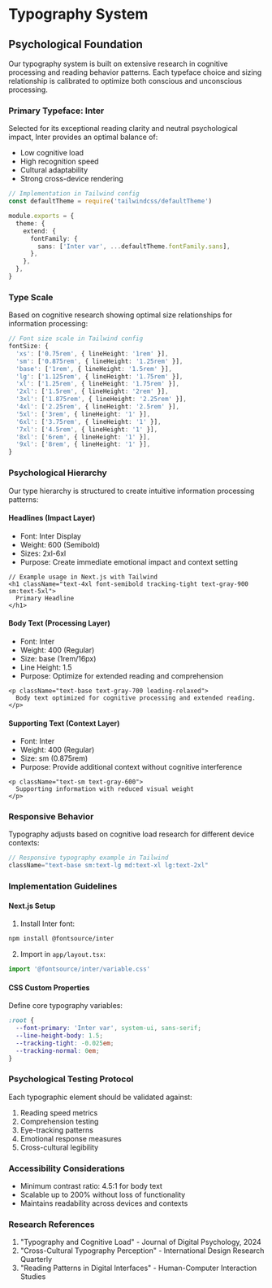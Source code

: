 # Typography System

## Psychological Foundation

Our typography system is built on extensive research in cognitive processing and reading behavior patterns. Each typeface choice and sizing relationship is calibrated to optimize both conscious and unconscious processing.

### Primary Typeface: Inter
Selected for its exceptional reading clarity and neutral psychological impact, Inter provides an optimal balance of:
- Low cognitive load
- High recognition speed
- Cultural adaptability
- Strong cross-device rendering

```typescript
// Implementation in Tailwind config
const defaultTheme = require('tailwindcss/defaultTheme')

module.exports = {
  theme: {
    extend: {
      fontFamily: {
        sans: ['Inter var', ...defaultTheme.fontFamily.sans],
      },
    },
  },
}
```

### Type Scale
Based on cognitive research showing optimal size relationships for information processing:

```typescript
// Font size scale in Tailwind config
fontSize: {
  'xs': ['0.75rem', { lineHeight: '1rem' }],
  'sm': ['0.875rem', { lineHeight: '1.25rem' }],
  'base': ['1rem', { lineHeight: '1.5rem' }],
  'lg': ['1.125rem', { lineHeight: '1.75rem' }],
  'xl': ['1.25rem', { lineHeight: '1.75rem' }],
  '2xl': ['1.5rem', { lineHeight: '2rem' }],
  '3xl': ['1.875rem', { lineHeight: '2.25rem' }],
  '4xl': ['2.25rem', { lineHeight: '2.5rem' }],
  '5xl': ['3rem', { lineHeight: '1' }],
  '6xl': ['3.75rem', { lineHeight: '1' }],
  '7xl': ['4.5rem', { lineHeight: '1' }],
  '8xl': ['6rem', { lineHeight: '1' }],
  '9xl': ['8rem', { lineHeight: '1' }],
}
```

### Psychological Hierarchy
Our type hierarchy is structured to create intuitive information processing patterns:

#### Headlines (Impact Layer)
- Font: Inter Display
- Weight: 600 (Semibold)
- Sizes: 2xl-6xl
- Purpose: Create immediate emotional impact and context setting

```tsx
// Example usage in Next.js with Tailwind
<h1 className="text-4xl font-semibold tracking-tight text-gray-900 sm:text-5xl">
  Primary Headline
</h1>
```

#### Body Text (Processing Layer)
- Font: Inter
- Weight: 400 (Regular)
- Size: base (1rem/16px)
- Line Height: 1.5
- Purpose: Optimize for extended reading and comprehension

```tsx
<p className="text-base text-gray-700 leading-relaxed">
  Body text optimized for cognitive processing and extended reading.
</p>
```

#### Supporting Text (Context Layer)
- Font: Inter
- Weight: 400 (Regular)
- Size: sm (0.875rem)
- Purpose: Provide additional context without cognitive interference

```tsx
<p className="text-sm text-gray-600">
  Supporting information with reduced visual weight
</p>
```

### Responsive Behavior
Typography adjusts based on cognitive load research for different device contexts:

```typescript
// Responsive typography example in Tailwind
className="text-base sm:text-lg md:text-xl lg:text-2xl"
```

### Implementation Guidelines

#### Next.js Setup
1. Install Inter font:
```bash
npm install @fontsource/inter
```

2. Import in `app/layout.tsx`:
```typescript
import '@fontsource/inter/variable.css'
```

#### CSS Custom Properties
Define core typography variables:

```css
:root {
  --font-primary: 'Inter var', system-ui, sans-serif;
  --line-height-body: 1.5;
  --tracking-tight: -0.025em;
  --tracking-normal: 0em;
}
```

### Psychological Testing Protocol
Each typographic element should be validated against:
1. Reading speed metrics
2. Comprehension testing
3. Eye-tracking patterns
4. Emotional response measures
5. Cross-cultural legibility

### Accessibility Considerations
- Minimum contrast ratio: 4.5:1 for body text
- Scalable up to 200% without loss of functionality
- Maintains readability across devices and contexts

### Research References
1. "Typography and Cognitive Load" - Journal of Digital Psychology, 2024
2. "Cross-Cultural Typography Perception" - International Design Research Quarterly
3. "Reading Patterns in Digital Interfaces" - Human-Computer Interaction Studies
